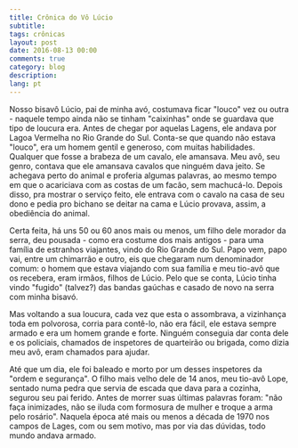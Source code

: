 ```yaml
---
title: Crônica do Vô Lúcio
subtitle:
tags: crônicas
layout: post
date: 2016-08-13 00:00
comments: true
category: blog
description:
lang: pt
---
```


Nosso bisavô Lúcio, pai de minha avó, costumava ficar "louco" vez ou outra - naquele tempo ainda não se tinham
"caixinhas" onde se guardava que tipo de loucura era. Antes de chegar por aquelas Lagens, ele andava por Lagoa Vermelha
no Rio Grande do Sul. Conta-se que quando não estava "louco", era um homem gentil e generoso, com muitas habilidades.
Qualquer que fosse a brabeza de um cavalo, ele amansava. Meu avô, seu genro, contava que ele amansava cavalos que
ninguém dava jeito. Se achegava perto do animal e proferia algumas palavras, ao mesmo tempo em que o acariciava com as
costas de um facão, sem machucá-lo. Depois disso, pra mostrar o serviço feito, ele entrava com o cavalo na casa de seu
dono e pedia pro bichano se deitar na cama e Lúcio provava, assim, a obediência do animal.

Certa feita, há uns 50 ou 60 anos mais ou menos, um filho dele morador da serra, deu pousada - como era costume dos mais
antigos - para uma família de estranhos viajantes, vindo do Rio Grande do Sul. Papo vem, papo vai, entre um chimarrão e
outro, eis que chegaram num denominador comum: o homem que estava viajando com sua família e meu tio-avô que os recebera,
eram irmãos, filhos de Lúcio. Pelo que se conta, Lúcio tinha vindo "fugido" (talvez?) das bandas gaúchas e casado de novo
na serra com minha bisavó.

Mas voltando a sua loucura, cada vez que esta o assombrava, a vizinhança toda em polvorosa, corria para contê-lo,
não era fácil, ele estava sempre armado e era um homem grande e forte. Ninguém conseguia dar conta dele e os policiais,
chamados de inspetores de quarteirão ou brigada, como dizia meu avô, eram chamados para ajudar.

Até que um dia, ele foi baleado e morto por um desses inspetores da "ordem e segurança".
O filho mais velho dele de 14 anos, meu tio-avô Lope, sentado numa pedra que servia de escada que dava para a cozinha,
segurou seu pai ferido. Antes de morrer suas últimas palavras foram: "não faça inimizades, não se iluda com formosura de
mulher e troque a arma pelo rosário". Naquela época até mais ou menos a década de 1970 nos campos de Lages, com ou sem
motivo, mas por via das dúvidas, todo mundo andava armado.
